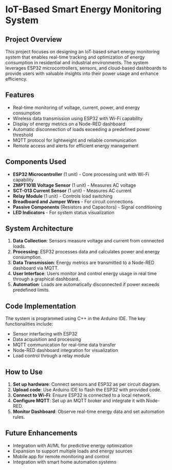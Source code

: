 # IoT-Based Smart Energy Monitoring System

## Project Overview
This project focuses on designing an IoT-based smart energy monitoring system that enables real-time tracking and optimization of energy consumption in residential and industrial environments. The system leverages ESP32 microcontrollers, sensors, and cloud-based dashboards to provide users with valuable insights into their power usage and enhance efficiency.

## Features
- Real-time monitoring of voltage, current, power, and energy consumption
- Wireless data transmission using ESP32 with Wi-Fi capability
- Display of energy metrics on a Node-RED dashboard
- Automatic disconnection of loads exceeding a predefined power threshold
- MQTT protocol for lightweight and reliable communication
- Remote access and alerts for efficient energy management

## Components Used
- **ESP32 Microcontroller** (1 unit) - Core processing unit with Wi-Fi capability
- **ZMPT101B Voltage Sensor** (1 unit) - Measures AC voltage
- **SCT-013 Current Sensor** (1 unit) - Measures AC current
- **Relay Module** (1 unit) - Controls load switching
- **Breadboard and Jumper Wires** - For circuit connections
- **Passive Components** (Resistors and Capacitors) - Signal conditioning
- **LED Indicators** - For system status visualization

## System Architecture
1. **Data Collection**: Sensors measure voltage and current from connected loads.
2. **Processing**: ESP32 processes data and calculates power and energy consumption.
3. **Data Transmission**: Energy metrics are transmitted to a Node-RED dashboard via MQTT.
4. **User Interface**: Users monitor and control energy usage in real time through a graphical dashboard.
5. **Automation**: Loads are automatically disconnected if power exceeds predefined limits.

## Code Implementation
The system is programmed using C++ in the Arduino IDE. The key functionalities include:
- Sensor interfacing with ESP32
- Data acquisition and processing
- MQTT communication for real-time data transfer
- Node-RED dashboard integration for visualization
- Load control through a relay module


## How to Use
1. **Set up hardware**: Connect sensors and ESP32 as per circuit diagram.
2. **Upload code**: Use Arduino IDE to flash the ESP32 with provided code.
3. **Connect to Wi-Fi**: Ensure ESP32 is connected to a local network.
4. **Configure MQTT**: Set up an MQTT broker and integrate it with Node-RED.
5. **Monitor Dashboard**: Observe real-time energy data and set automation rules.

## Future Enhancements
- Integration with AI/ML for predictive energy optimization
- Expansion to support multiple loads and energy sources
- Mobile app for remote monitoring and control
- Integration with smart home automation systems





